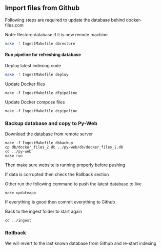 ## Import files from Github

Following steps are required to update the database behind docker-files.com

Note: Restore database if it is new remote machine

```bash
make -f IngestMakefile dbrestore
```

#### Run pipeline for refreshing database

Deploy latest indexing code

```bash
make -f IngestMakefile deploy
```

Update Docker files

```
make -f IngestMakefile dfpipeline
```

Update Docker compose files

```
make -f IngestMakefile dcpipeline
```

### Backup database and copy to Py-Web

Download the database from remote server

```
make -f IngestMakefile dbbackup
cp db/docker_files_2.db ../py-web/db/docker_files_2.db
cd ../py-web
make run
```

Then make sure website is running properly before pushing

If data is corrupted then check the Rollback section

Other run the following command to push the latest database to live

```
make updateapp
```

If everything is good then commit everything to Github

Back to the ingest folder to start again

```
cd ../ingest
```

### Rollback

We will revert to the last known database from Github and re-start indexing

